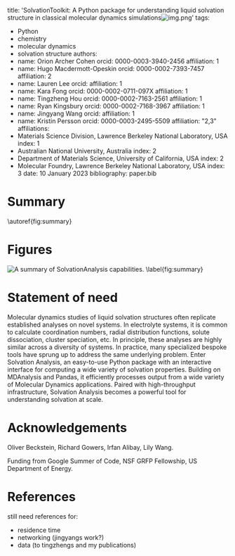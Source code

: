 title: 'SolvationToolkit: A Python package for understanding liquid solvation structure in classical molecular dynamics simulations![img.png](img.png)'
tags:
 - Python
 - chemistry
 - molecular dynamics
 - solvation structure
authors:
 - name: Orion Archer Cohen
   orcid: 0000-0003-3940-2456
   affiliation: 1
 - name: Hugo Macdermott-Opeskin
   orcid: 0000-0002-7393-7457
   affiliation: 2
 - name: Lauren Lee
   orcid:
   affiliation: 1
 - name: Kara Fong
   orcid: 0000-0002-0711-097X
   affiliation: 1
 - name: Tingzheng Hou
   orcid: 0000-0002-7163-2561
   affiliation: 1
 - name: Ryan Kingsbury
   orcid: 0000-0002-7168-3967
   affiliation: 1
 - name: Jingyang Wang
   orcid:
   affiliation: 1
 - name: Kristin Persson
   orcid: 0000-0003-2495-5509
   affiliation: "2,3"
affiliations:
 - Materials Science Division, Lawrence Berkeley National Laboratory, USA
   index: 1
 - Australian National University, Australia
   index: 2
 - Department of Materials Science, University of California, USA
   index: 2
 - Molecular Foundry, Lawrence Berkeley National Laboratory, USA
   index: 3
date: 10 January 2023
bibliography: paper.bib

# Summary

\autoref{fig:summary}

# Figures

![A summary of SolvationAnalysis capabilities. \label{fig:summary}](docs/assets/summary_figure.jpg)

# Statement of need

Molecular dynamics studies of liquid solvation structures often replicate
established analyses on novel systems. In electrolyte systems, it is common
to calculate coordination numbers, radial distribution functions, solute
dissociation, cluster speciation, etc. In principle, these analyses are highly
similar across a diversity of systems. In practice, many specialized bespoke
tools have sprung up to address the same underlying problem. Enter Solvation
Analysis, an easy-to-use Python package with an interactive interface for
computing a wide variety of solvation properties. Building on MDAnalysis and
Pandas, it efficiently processes output from a wide variety of Molecular
Dynamics applications. Paired with high-throughput infrastructure, Solvation
Analysis becomes a powerful tool for understanding solvation at scale.

# Acknowledgements

Oliver Beckstein, Richard Gowers, Irfan Alibay, Lily Wang.

Funding from Google Summer of Code, NSF GRFP Fellowship, US Department of Energy.


# References

still need references for:
- residence time
- networking (jingyangs work?)
- data (to tingzhengs and my publications)